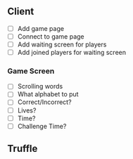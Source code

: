 ## Client

- [ ] Add game page
- [ ] Connect to game page
- [ ] Add waiting screen for players
- [ ] Add joined players for waiting screen

### Game Screen

- [ ] Scrolling words
- [ ] What alphabet to put
- [ ] Correct/Incorrect?
- [ ] Lives?
- [ ] Time?
- [ ] Challenge Time?

## Truffle